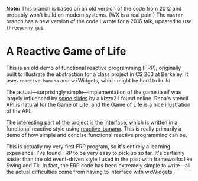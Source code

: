 **Note:** This branch is based on an old version of the code from 2012 and probably won't build on modern systems. (WX is a real pain!) The `master` branch has a new version of the code I wrote for a 2016 talk, updated to use `threepenny-gui`.

# A Reactive Game of Life

This is an old demo of functional reactive programming (FRP), originally built to illustrate the abstraction for a class project in CS 263 at Berkeley. It uses `reactive-banana` and wxWidgets, which might be hard to build.

[1]: http://en.wikipedia.org/wiki/Conway%27s_Game_of_Life

The actual—surprisingly simple—implementation of the game itself was largely influenced by [some slides][2] by a kizzx2 I found online. Repa's stencil API is natural for the Game of Life, and the Game of Life is a nice illustration of the API.

[2]: http://illustratedhaskell.org/index.php/2011/09/24/conways-game-of-life-with-repa/

The interesting part of the project is the interface, which is written in a functional reactive style using [reactive-banana][3]. This is really primarily a demo of how simple and concise functional reactive programming can be. 

[3]: http://www.haskell.org/haskellwiki/Reactive-banana

This is actually my very first FRP program, so it's entirely a learning experience; I've found FRP to be very easy to pick up so far. It's certainly easier than the old event-driven style I used in the past with frameworks like Swing and Tk. In fact, the FRP code has been extremely simple to write—all the actual difficulties come from having to interface with wxWidgets.
